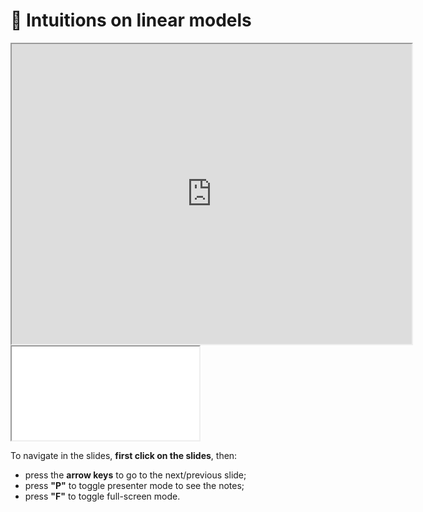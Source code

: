 # 🎥 Intuitions on linear models

<iframe class="video" width="640px" height="480px"
        src="https://www.youtube.com/embed/ksEGivkPP7I?rel=0"
        allowfullscreen></iframe>

<iframe class="slides"
        src="../slides/index.html?file=../slides/linear_models.md"></iframe>

To navigate in the slides, **first click on the slides**, then:
- press the **arrow keys** to go to the next/previous slide;
- press **"P"** to toggle presenter mode to see the notes;
- press **"F"** to toggle full-screen mode.
